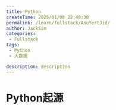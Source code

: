 ```yaml
---
title: Python
createTime: 2025/01/08 22:40:38
permalink: /learn/fullstack/AnuYertJid/
author: JackSim
categories:
 - Fullstack
tags:
 - Python
 - 大数据

description: description
---
```




# Python起源
